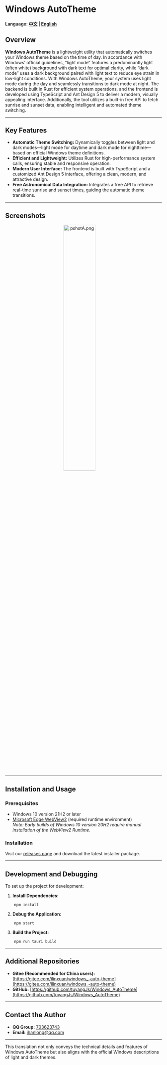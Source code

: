 # Windows AutoTheme

#### Language: [中文](/README.md) | [English](/README-English.md)

## Overview

**Windows AutoTheme** is a lightweight utility that automatically switches your Windows theme based on the time of day. In accordance with Windows’ official guidelines, “light mode” features a predominantly light (often white) background with dark text for optimal clarity, while “dark mode” uses a dark background paired with light text to reduce eye strain in low-light conditions. With Windows AutoTheme, your system uses light mode during the day and seamlessly transitions to dark mode at night. The backend is built in Rust for efficient system operations, and the frontend is developed using TypeScript and Ant Design 5 to deliver a modern, visually appealing interface. Additionally, the tool utilizes a built-in free API to fetch sunrise and sunset data, enabling intelligent and automated theme switching.

---

## Key Features

- **Automatic Theme Switching:** Dynamically toggles between light and dark modes—light mode for daytime and dark mode for nighttime—based on official Windows theme definitions.
- **Efficient and Lightweight:** Utilizes Rust for high-performance system calls, ensuring stable and responsive operation.
- **Modern User Interface:** The frontend is built with TypeScript and a customized Ant Design 5 interface, offering a clean, modern, and attractive design.
- **Free Astronomical Data Integration:** Integrates a free API to retrieve real-time sunrise and sunset times, guiding the automatic theme transitions.

---

## Screenshots

<div align="center">   <img src="https://github.com/user-attachments/assets/5f0c5730-a398-482c-8e6c-e49067d2fe24" alt="pshotA.png" width="45%" style="margin-right: 5%;"> </div>

---

## Installation and Usage

### Prerequisites

- Windows 10 version 21H2 or later
- [Microsoft Edge WebView2](https://tauri.studio/) (required runtime environment)  
    _Note: Early builds of Windows 10 version 20H2 require manual installation of the WebView2 Runtime._

### Installation

Visit our [releases page](https://github.com/tuyangJs/Windows_AutoTheme/releases) and download the latest installer package.

---

## Development and Debugging

To set up the project for development:

1. **Install Dependencies:**
    
``` 
    npm install
```
    
2. **Debug the Application:**
    
``` 
    npm start
 ``` 
    
3. **Build the Project:**
``` 
    npm run tauri build
``` 

---

## Additional Repositories

- **Gitee (Recommended for China users):** [https://gitee.com/ilinxuan/windows_-auto-theme](https://gitee.com/ilinxuan/windows_-auto-theme)
- **GitHub:** [https://github.com/tuyangJs/Windows_AutoTheme](https://github.com/tuyangJs/Windows_AutoTheme)

---

## Contact the Author

- **QQ Group:** [703623743](http://qm.qq.com/cgi-bin/qm/qr?_wv=1027&k=IVNKPTJ9WqoIHHCsy7UMkQd16NLnfjeD&authKey=WVTDqfUgdv9oV0d8%2BZz5krS98IIlB1Kuvm%2BS3pfMU1H6FBCV1b2xoG5pWsggiAgt&noverify=0&group_code=703623743)
- **Email:** [ihanlong@qq.com](ihanlong@qq.com)

---

This translation not only conveys the technical details and features of Windows AutoTheme but also aligns with the official Windows descriptions of light and dark themes.

